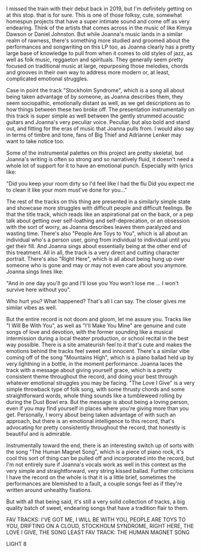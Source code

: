 I missed the train with their debut back in 2019, but I'm definitely getting on at this stop. that is for sure. This is one of those folksy, cute, somewhat homespun projects that have a super intimate sound and come off as very endearing. Think of the artists that comes across in the music of like Kimya Dawson or Daniel Johnston. But while Joanna's music lands in a similar realm of rawness, there's something more studied and groomed about the performances and songwriting on this LP too, as Joanna clearly has a pretty large base of knowledge to pull from when it comes to old styles of jazz, as well as folk music, reggaeton and spirituals. They generally seem pretty focused on traditional music at large, repurposing those melodies, chords and grooves in their own way to address more modern or, at least, complicated emotional struggles.

Case in point the track "Stockholm Syndrome", which is a song all about being taken advantage of by someone, as Joanna describes them, they seem sociopathic, emotionally distant as well, as we get descriptions as to how things between these two broke off. The presentation instrumentally on this track is super simple as well between the gently strummed acoustic guitars and Joanna's very peculiar voice. Peculiar, but also bold and stand out, and fitting for the eras of music that Joanna pulls from. I would also say in terms of timbre and tone, fans of Big Thief and Adrianne Lenker may want to take notice too.

Some of the instrumental palettes on this project are pretty skeletal, but Joanna's writing is often so strong and so narratively fluid, it doesn't need a whole lot of support for it to have an emotional punch. Especially with lyrics like:

"Did you keep your room dirty so I'd feel like I had the flu
Did you expect me to clean it like your mom must've done for you..."

The rest of the tracks on this thing are presented in a similarly simple state and showcase more struggles with difficult people and difficult feelings. Be that the title track, which reads like an aspirational pat on the back, or a pep talk about getting over self-loathing and self-deprecation, or an obsession with the sort of worry, as Joanna describes leaves them paralyzed and wasting time. There's also "People Are Toys to You", which is all about an individual who's a person user, going from individual to individual until you get their fill. And Joanna sings about essentially being at the other end of this treatment. All in all, the track is a very direct and cutting character portrait. There's also "Right Here", which is all about being hung up over someone who is gone and may or may not even care about you anymore. Joanna sings lines like:

"And in one day you'll go and I'll lose you
You won't lose me
...
I won't survive here without you".

Who hurt you? What happened? That's all I can say. The closer gives me similar vibes as well.

But the entire record is not doom and gloom, let me assure you. Tracks like "I Will Be With You", as well as "I'll Make You Mine" are genuine and cute songs of love and devotion, with the former sounding like a musical intermission during a local theater production, or school recital in the best way possible. There is a site amateurish feel to it that's cute and makes the emotions behind the tracks feel sweet and innocent. There's a similar vibe coming off of the song "Mountains High", which is a piano ballad held up by very lightning in a bottle, in the moment performance. Joanna laces the track with a message about giving yourself grace, which is a pretty consistent theme throughout the record, and doing your best through whatever emotional struggles you may be facing. "The Love I Give" is a very simple throwback type of folk song, with some thrusty chords and some straightforward words, whole thing sounds like a tumbleweed rolling by during the Dust Bowl era. But the message is about being a loving person, even if you may find yourself in places where you're giving more than you get. Personally, I worry about being taken advantage of with such an approach, but there is an emotional intelligence to this record, that's advocating for pretty consistently throughout the record, that honestly is beautiful and is admirable.

Instrumentally toward the end, there is an interesting switch up of sorts with the song "The Human Magnet Song", which is a piece of piano rock, it's cool this sort of thing can be pulled off and incorporated into the record, but I'm not entirely sure if Joanna's vocals work as well in this context as the very simple and straightforward, very string kissed ballad. Further criticisms I have the record on the whole is that it is a little brief, sometimes the performances are blemished to a fault, a couple songs feel as if they're written around unhealthy fixations.

But with all that being said, it's still a very solid collection of tracks, a big quality batch of sweet, endearing songs that have a tradition flair to them.

FAV TRACKS: I'VE GOT ME, I WILL BE WITH YOU, PEOPLE ARE TOYS TO YOU, DRIFTING ON A CLOUD, STOCKHOLM SYNDROME, RIGHT HERE, THE LOVE I GIVE, THE SONG
LEAST FAV TRACK: THE HUMAN MAGNET SONG

LIGHT 8

